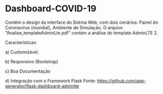 # Dashboard-COVID-19

Contém o design da interface do Sistma Web, com dois cenários: Painel do Coronavírus (mundial), Ambiente de Simulação.
O arquivo "Analise_templateAdminLte.pdf" contém a análise do template AdminLTE 2.

Características:

a) Customizável

b) Responsivo (Bootstrap)

c) Boa Documentação

d) Integração com o Framework Flask
Fonte: https://github.com/app-generator/flask-dashboard-adminlte
